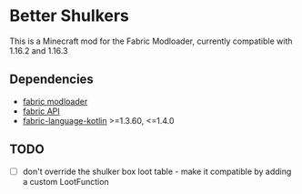 # Better Shulkers

This is a Minecraft mod for the Fabric Modloader, currently compatible with 1.16.2 and 1.16.3

## Dependencies
 
- [fabric modloader](https://fabricmc.net/use/)
- [fabric API](https://www.curseforge.com/minecraft/mc-mods/fabric-api)
- [fabric-language-kotlin](https://github.com/FabricMC/fabric-language-kotlin) >=1.3.60, <=1.4.0

## TODO

- [ ] don't override the shulker box loot table - make it compatible by adding a custom LootFunction

